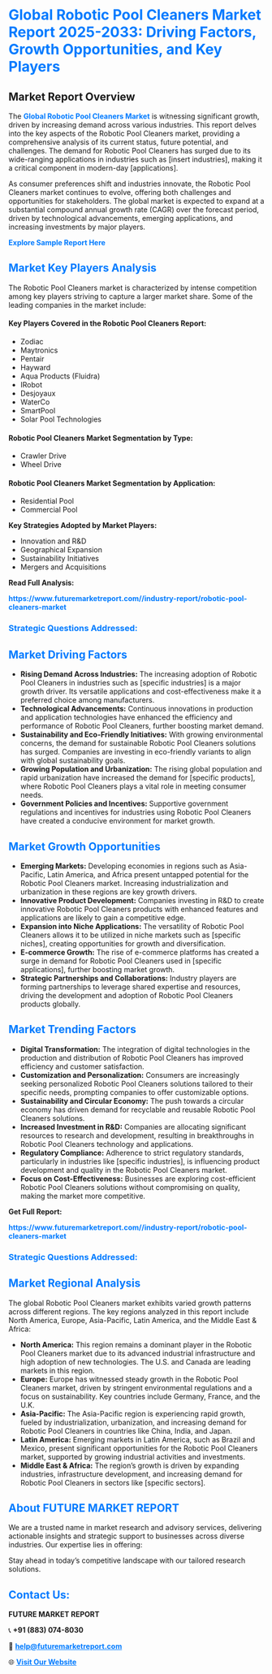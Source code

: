 <h1 style="color: #007BFF;">Global Robotic Pool Cleaners Market Report 2025-2033: Driving Factors, Growth Opportunities, and Key Players</h1>

<section id="overview">
<h2>Market Report Overview</h2>
<p>The <a href="https://www.futuremarketreport.com//industry-report/robotic-pool-cleaners-market" style="color: #007BFF; text-decoration: none;"><strong>Global Robotic Pool Cleaners Market</strong></a> is witnessing significant growth, driven by increasing demand across various industries. This report delves into the key aspects of the Robotic Pool Cleaners market, providing a comprehensive analysis of its current status, future potential, and challenges. The demand for Robotic Pool Cleaners has surged due to its wide-ranging applications in industries such as [insert industries], making it a critical component in modern-day [applications].</p>
<p>As consumer preferences shift and industries innovate, the Robotic Pool Cleaners market continues to evolve, offering both challenges and opportunities for stakeholders. The global market is expected to expand at a substantial compound annual growth rate (CAGR) over the forecast period, driven by technological advancements, emerging applications, and increasing investments by major players.</p>
</section>

<section id="overview">
<p><a href="https://www.futuremarketreport.com//request-sample/reportId=46718" style="color: #007BFF; text-decoration: none;"><strong>Explore Sample Report Here</strong></a></p>
</section>

<section id="key-players">
<h2 style="color: #007BFF;">Market Key Players Analysis</h2>
<p>The Robotic Pool Cleaners market is characterized by intense competition among key players striving to capture a larger market share. Some of the leading companies in the market include:</p>
<h4>Key Players Covered in the Robotic Pool Cleaners Report:</h4>
<ul><li>Zodiac</li><li>Maytronics</li><li>Pentair</li><li>Hayward</li><li>Aqua Products (Fluidra)</li><li>IRobot</li><li>Desjoyaux</li><li>WaterCo</li><li>SmartPool</li><li>Solar Pool Technologies</li></ul>
<h4>Robotic Pool Cleaners Market Segmentation by Type:</h4>
<ul><li>Crawler Drive</li><li>Wheel Drive</li></ul>

<h4>Robotic Pool Cleaners Market Segmentation by Application:</h4>
<ul><li>Residential Pool</li><li>Commercial Pool</li></ul>
<p><strong>Key Strategies Adopted by Market Players:</strong></p>
<ul>
<li>Innovation and R&D</li>
<li>Geographical Expansion</li>
<li>Sustainability Initiatives</li>
<li>Mergers and Acquisitions</li>
</ul>
</section>

<section>
<p><strong>Read Full Analysis: </strong></p><a href="https://www.futuremarketreport.com//industry-report/robotic-pool-cleaners-market" style="color: #007BFF; text-decoration: none;"><strong>https://www.futuremarketreport.com//industry-report/robotic-pool-cleaners-market</strong></a>
<h3 style="color: #007BFF;">Strategic Questions Addressed:</h3>
</section>

<section id="driving-factors">
<h2 style="color: #007BFF;">Market Driving Factors</h2>
<ul>
<li><strong>Rising Demand Across Industries:</strong> The increasing adoption of Robotic Pool Cleaners in industries such as [specific industries] is a major growth driver. Its versatile applications and cost-effectiveness make it a preferred choice among manufacturers.</li>
<li><strong>Technological Advancements:</strong> Continuous innovations in production and application technologies have enhanced the efficiency and performance of Robotic Pool Cleaners, further boosting market demand.</li>
<li><strong>Sustainability and Eco-Friendly Initiatives:</strong> With growing environmental concerns, the demand for sustainable Robotic Pool Cleaners solutions has surged. Companies are investing in eco-friendly variants to align with global sustainability goals.</li>
<li><strong>Growing Population and Urbanization:</strong> The rising global population and rapid urbanization have increased the demand for [specific products], where Robotic Pool Cleaners plays a vital role in meeting consumer needs.</li>
<li><strong>Government Policies and Incentives:</strong> Supportive government regulations and incentives for industries using Robotic Pool Cleaners have created a conducive environment for market growth.</li>
</ul>
</section>

<section id="growth-opportunities">
<h2 style="color: #007BFF;">Market Growth Opportunities</h2>
<ul>
<li><strong>Emerging Markets:</strong> Developing economies in regions such as Asia-Pacific, Latin America, and Africa present untapped potential for the Robotic Pool Cleaners market. Increasing industrialization and urbanization in these regions are key growth drivers.</li>
<li><strong>Innovative Product Development:</strong> Companies investing in R&D to create innovative Robotic Pool Cleaners products with enhanced features and applications are likely to gain a competitive edge.</li>
<li><strong>Expansion into Niche Applications:</strong> The versatility of Robotic Pool Cleaners allows it to be utilized in niche markets such as [specific niches], creating opportunities for growth and diversification.</li>
<li><strong>E-commerce Growth:</strong> The rise of e-commerce platforms has created a surge in demand for Robotic Pool Cleaners used in [specific applications], further boosting market growth.</li>
<li><strong>Strategic Partnerships and Collaborations:</strong> Industry players are forming partnerships to leverage shared expertise and resources, driving the development and adoption of Robotic Pool Cleaners products globally.</li>
</ul>
</section>

<section id="trending-factors">
<h2 style="color: #007BFF;">Market Trending Factors</h2>
<ul>
<li><strong>Digital Transformation:</strong> The integration of digital technologies in the production and distribution of Robotic Pool Cleaners has improved efficiency and customer satisfaction.</li>
<li><strong>Customization and Personalization:</strong> Consumers are increasingly seeking personalized Robotic Pool Cleaners solutions tailored to their specific needs, prompting companies to offer customizable options.</li>
<li><strong>Sustainability and Circular Economy:</strong> The push towards a circular economy has driven demand for recyclable and reusable Robotic Pool Cleaners solutions.</li>
<li><strong>Increased Investment in R&D:</strong> Companies are allocating significant resources to research and development, resulting in breakthroughs in Robotic Pool Cleaners technology and applications.</li>
<li><strong>Regulatory Compliance:</strong> Adherence to strict regulatory standards, particularly in industries like [specific industries], is influencing product development and quality in the Robotic Pool Cleaners market.</li>
<li><strong>Focus on Cost-Effectiveness:</strong> Businesses are exploring cost-efficient Robotic Pool Cleaners solutions without compromising on quality, making the market more competitive.</li>
</ul>
</section>

<section>
<p><strong>Get Full Report: </strong></p><a href="https://www.futuremarketreport.com//industry-report/robotic-pool-cleaners-market" style="color: #007BFF; text-decoration: none;"><strong>https://www.futuremarketreport.com//industry-report/robotic-pool-cleaners-market</strong></a>
<h3 style="color: #007BFF;">Strategic Questions Addressed:</h3>
</section>


<section id="regional-analysis">
<h2 style="color: #007BFF;">Market Regional Analysis</h2>
<p>The global Robotic Pool Cleaners market exhibits varied growth patterns across different regions. The key regions analyzed in this report include North America, Europe, Asia-Pacific, Latin America, and the Middle East & Africa:</p>
<ul>
<li><strong>North America:</strong> This region remains a dominant player in the Robotic Pool Cleaners market due to its advanced industrial infrastructure and high adoption of new technologies. The U.S. and Canada are leading markets in this region.</li>
<li><strong>Europe:</strong> Europe has witnessed steady growth in the Robotic Pool Cleaners market, driven by stringent environmental regulations and a focus on sustainability. Key countries include Germany, France, and the U.K.</li>
<li><strong>Asia-Pacific:</strong> The Asia-Pacific region is experiencing rapid growth, fueled by industrialization, urbanization, and increasing demand for Robotic Pool Cleaners in countries like China, India, and Japan.</li>
<li><strong>Latin America:</strong> Emerging markets in Latin America, such as Brazil and Mexico, present significant opportunities for the Robotic Pool Cleaners market, supported by growing industrial activities and investments.</li>
<li><strong>Middle East & Africa:</strong> The region’s growth is driven by expanding industries, infrastructure development, and increasing demand for Robotic Pool Cleaners in sectors like [specific sectors].</li>
</ul>
</section>

<footer>
<h2 style="color: #007BFF;">About FUTURE MARKET REPORT</h2>
<p>We are a trusted name in market research and advisory services, delivering actionable insights and strategic support to businesses across diverse industries. Our expertise lies in offering:</p>

<p>Stay ahead in today’s competitive landscape with our tailored research solutions.</p>

<h2 style="color: #007BFF;">Contact Us:</h2>
<p><strong>FUTURE MARKET REPORT</strong></p>
<p>📞 <strong>+91 (883) 074-8030</strong></p>
<p>📧 <strong><a href="mailto:help@futuremarketreport.com" style="color: #007BFF;">help@futuremarketreport.com</a></strong></p>
<p>🌐 <strong><a href="https://www.futuremarketreport.com/" style="color: #007BFF;">Visit Our Website</a></strong></p>
</footer>